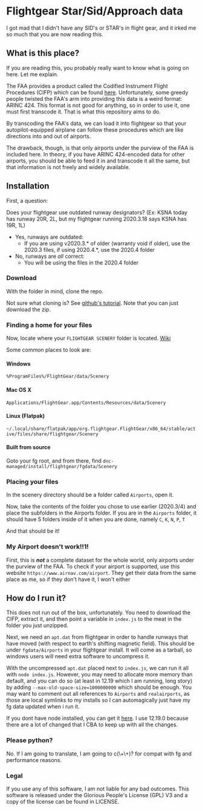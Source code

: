 # Flightgear Star/Sid/Approach data

I got mad that I didn't have any SID's or STAR's in flight gear, and it irked me so much that you are now reading this.

## What is this place?
If you are reading this, you probably really want to know what is going on here. Let me explain.

The FAA provides a product called the Codified Instrument Flight Procedures (CIFP) which can be found [here](https://www.faa.gov/air_traffic/flight_info/aeronav/digital_products/cifp/download/). Unfortunately, some greedy people twisted the FAA's arm into providing this data is a weird format: ARINC 424. This format is not good for anything, so in order to use it, one must first transcode it. That is what this repository aims to do.

By transcoding the FAA's data, we can load it into flightgear so that your autopilot-equipped airplane can follow these procedures which are like directions into and out of airports.

The drawback, though, is that only airports under the purview of the FAA is included here. In theory, if you have ARINC 424-encoded data for other airports, you should be able to feed it in and transcode it all the same, but that information is not freely and widely available.

## Installation
First, a question:

Does your flightgear use outdated runway designators? (Ex: KSNA today has runway 20R, 2L, but my flightgear running 2020.3.18 says KSNA has 19R, 1L)

- Yes, runways are outdated:
  - If you are using v2020.3.* of older (warranty void if older), use the 2020.3 files, if using 2020.4.*, use the 2020.4 folder 
- No, runways are *all* correct:
  - You will be using the files in the 2020.4 folder

### Download
With the folder in mind, clone the repo. 

Not sure what cloning is? See [github's tutorial](https://docs.github.com/en/repositories/creating-and-managing-repositories/cloning-a-repository). Note that you can just download the zip.

### Finding a home for your files
Now, locate where your `FLIGHTGEAR SCENERY` folder is located. [Wiki](https://wiki.flightgear.org/$FG_SCENERY)

Some common places to look are:

#### Windows
`%ProgramFiles%/FlightGear/data/Scenery`
#### Mac OS X
`Applications/FlightGear.app/Contents/Resources/data/Scenery`
#### Linux (Flatpak)
`~/.local/share/flatpak/app/org.flightgear.FlightGear/x86_64/stable/active/files/share/flightgear/Scenery`
#### Built from source
Goto your fg root, and from there, find
`dnc-managed/install/flightgear/fgdata/Scenery`

### Placing your files
In the scenery directory should be a folder called `Airports`, open it.

Now, take the contents of the folder you chose to use earlier (2020.3/4) and place the subfolders in the Airports folder. If you are in the `Airports` folder, it should have 5 folders inside of it when you are done, namely `C`, `K`, `N`, `P`, `T`

And that should be it!

### My Airport doesn't work!!1!
First, this is ***not*** a complete dataset for the whole world, only airports under the purview of the FAA. To check if your airport is supported, use this website `https://www.airnav.com/airport`. They get their data from the same place as me, so if they don't have it, I won't either

## How do I run it?
This does not run out of the box, unfortunately. You need to download the CIFP, extract it, and then point a variable in `index.js` to the meat in the folder you just unzipped.

Next, we need an `apt.dat` from flightgear in order to handle runways that have moved (with respect to earth's shifting magnetic field). This should be under `fgdata/Airports` in your flightgear install. It will come as a tarball, so windows users will need extra software to uncompress it.

With the uncompressed `apt.dat` placed next to `index.js`, we can run it all with `node index.js`. However, you may need to allocate more memory than default, and you can do so (at least in 12.19 which I am running, long story) by adding `--max-old-space-size=1000000000` which should be enough. You may want to comment out all references to `Airports` and `realairports`, as those are local symlinks to my installs so I can automagically just have my fg data updated when i run it.

If you dont have node installed, you can get it [here](). I use 12.19.0 because there are a lot of changed that I CBA to keep up with all the changes.

### Please python?
No. If I am going to translate, I am going to c(\\+\\+)? for compat with fg and performance reasons.

### Legal
If you use any of this software, I am not liable for any bad outcomes. 
This software is released under the Glorious People's License (GPL) V3 and a copy of the license can be found in LICENSE.
